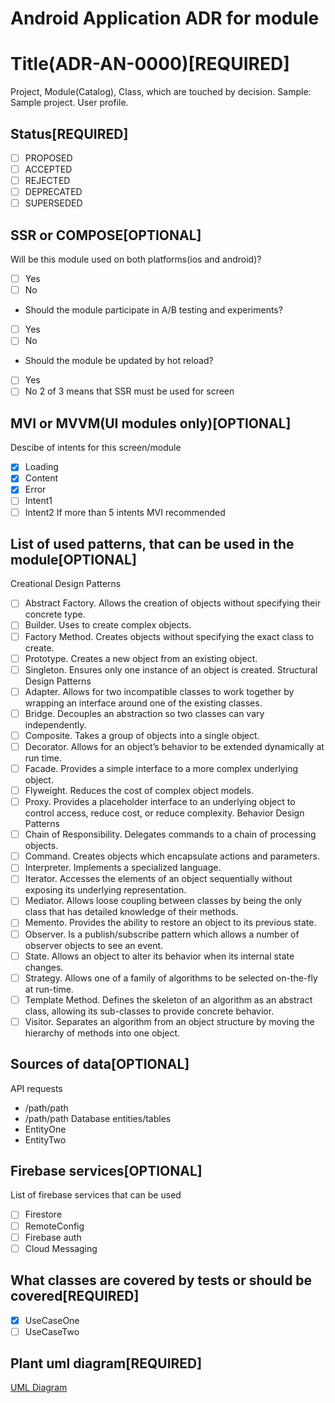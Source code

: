 # Android Application ADR for module

# Title(ADR-AN-0000)[REQUIRED]
Project, Module(Catalog), Class, which are touched by decision. 
Sample: Sample project. User profile.

## Status[REQUIRED]
- [ ] PROPOSED
- [ ] ACCEPTED
- [ ] REJECTED
- [ ] DEPRECATED
- [ ] SUPERSEDED
## SSR or COMPOSE[OPTIONAL]
Will be this module used on both platforms(ios and android)?
- [ ] Yes
- [ ] No
* Should the module participate in A/B testing and experiments?
- [ ] Yes
- [ ] No
* Should the module be updated by hot reload?
- [ ] Yes
- [ ] No
2 of 3 means that SSR must be used for screen
## MVI or MVVM(UI modules only)[OPTIONAL]
Descibe of intents for this screen/module
- [x] Loading
- [x] Content
- [x] Error
- [ ] Intent1
- [ ] Intent2
If more than 5 intents MVI recommended
## List of used patterns, that can be used in the module[OPTIONAL]
Creational Design Patterns
- [ ] Abstract Factory. Allows the creation of objects without specifying their concrete type. 
- [ ] Builder. Uses to create complex objects.
- [ ] Factory Method. Creates objects without specifying the exact class to create.
- [ ] Prototype. Creates a new object from an existing object.
- [ ] Singleton. Ensures only one instance of an object is created.
Structural Design Patterns
- [ ] Adapter. Allows for two incompatible classes to work together by wrapping an interface around one of the existing classes.
- [ ] Bridge. Decouples an abstraction so two classes can vary independently.
- [ ] Composite. Takes a group of objects into a single object.
- [ ] Decorator. Allows for an object’s behavior to be extended dynamically at run time.
- [ ] Facade. Provides a simple interface to a more complex underlying object.
- [ ] Flyweight. Reduces the cost of complex object models.
- [ ] Proxy. Provides a placeholder interface to an underlying object to control access, reduce cost, or reduce complexity.
Behavior Design Patterns
- [ ] Chain of Responsibility. Delegates commands to a chain of processing objects.
- [ ] Command. Creates objects which encapsulate actions and parameters.
- [ ] Interpreter. Implements a specialized language.
- [ ] Iterator. Accesses the elements of an object sequentially without exposing its underlying representation.
- [ ] Mediator. Allows loose coupling between classes by being the only class that has detailed knowledge of their methods.
- [ ] Memento. Provides the ability to restore an object to its previous state.
- [ ] Observer. Is a publish/subscribe pattern which allows a number of observer objects to see an event.
- [ ] State. Allows an object to alter its behavior when its internal state changes.
- [ ] Strategy. Allows one of a family of algorithms to be selected on-the-fly at run-time.
- [ ] Template Method. Defines the skeleton of an algorithm as an abstract class, allowing its sub-classes to provide concrete behavior.
- [ ] Visitor. Separates an algorithm from an object structure by moving the hierarchy of methods into one object.
## Sources of data[OPTIONAL]
API requests
* /path/path 
* /path/path
Database entities/tables
* EntityOne
* EntityTwo
## Firebase services[OPTIONAL]
List of firebase services that can be used
- [ ] Firestore
- [ ] RemoteConfig
- [ ] Firebase auth
- [ ] Cloud Messaging
## What classes are covered by tests or should be covered[REQUIRED]
- [x] UseCaseOne
- [ ] UseCaseTwo
## Plant uml diagram[REQUIRED]
[UML Diagram](plant_uml_sample.puml)